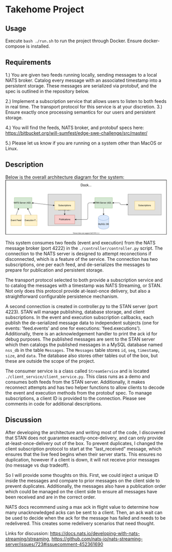 # Takehome Project

## Usage
Execute `bash ./run.sh` to run the project through Docker. Ensure docker-compose is installed.

## Requirements
1.) You are given two feeds running locally, sending messages to a local NATS broker. Catalog every message with an associated timestamp into a persistent storage. These messages are serialized via protobuf, and the spec is outlined in the repository below.

2.) Implement a subscription service that allows users to listen to both feeds in real 
time. The transport protocol for this service is at your discretion.
3.) Ensure exactly once processing semantics for our users and persistent storage.

4.) You will find the feeds, NATS broker, and protobuf specs here: https://bitbucket.org/will-sumfest/edge-swe-challenge/src/master/

5.) Please let us know if you are running on a system other than MacOS or Linux.

## Description
Below is the overall architecture diagram for the system:
![Alt text](./assets/message-broker.svg)

This system consumes two feeds (event and execution) from the NATS message broker (port 4222) in the `./controller/controller.py` script. The connection to the NATS server is designed to attempt reconections if disconnected, which is a feature of the service. The connection has two subscriptions, one per each feed, and de-serializes the messages to prepare for publication and persistent storage. 

The transport protocol selected to both provide a subscription service and to catalog the messages with a timestamp was NATS Streaming, or STAN. Not only does this protocol provide at-least-once delivery, but also a straightforward configurable persistence mechanism. 

A second connection is created in controller.py to the STAN server (port 4223). STAN  will manage publishing, database storage, and client subscriptions. In the event and execution subscription callbacks, each publish the de-serialized message data to independent subjects (one for events: 'feed.events' and one for executions: 'feed.executions'). Additionally, there is an acknowledgement handler to print the ack id for debug purposes. The published messages are sent to the STAN server which then catalogs the published messages in a MySQL database named `nss_db` in the table `Messages`. The `Messages` table stores `id`, `seq`, `timestamp`, `size`, and `data`. The database also stores other tables out of the box, but these are outside the scope of the project. 

The consumer service is a class called `StreamService` and is located `./client_service/client_service.py`. This class runs as a demo and consumes both feeds from the STAN server. Additionally, it makes reconnect attempts and has two helper functions to allow clients to decode the event and execution methods from the protobuf spec. To manage subscriptions, a client ID is provided to the connection. Please see comments in code for additional descriptions. 

## Discussion
After developing the architecture and writing most of the code, I discovered that STAN does not guarantee exactly-once-delivery, and can only provide at-least-once-delivery out of the box. To prevent duplicates, I changed the client subscription protocol to start at the "last_received" message, which ensures that the live feed begins when their server starts. This ensures no duplication, however if a client is down, it will not receive prior messages (no message vs dup tradeoff). 

So I will provide some thoughts on this. First, we could inject a unique ID inside the messages and compare to prior messages on the client side to prevent duplicates. Additionally, the messages also have a publication order which could be managed on the client side to ensure all messages have been received and are in the correct order.

NATS docs recommend using a max ack in flight value to determine how many unacknowledged acks can be sent to a client. Then, an ack wait can be used to decide when the ack for the message has failed and needs to be redelivered. This creates some redelivery scenarios that need thought. 

Links for discussion: https://docs.nats.io/developing-with-nats-streaming/streaming, https://github.com/nats-io/nats-streaming-server/issues/723#issuecomment-452361690 

